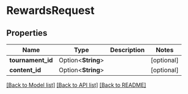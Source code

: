 # RewardsRequest

## Properties

Name | Type | Description | Notes
------------ | ------------- | ------------- | -------------
**tournament_id** | Option<**String**> |  | [optional]
**content_id** | Option<**String**> |  | [optional]

[[Back to Model list]](../README.md#documentation-for-models) [[Back to API list]](../README.md#documentation-for-api-endpoints) [[Back to README]](../README.md)


